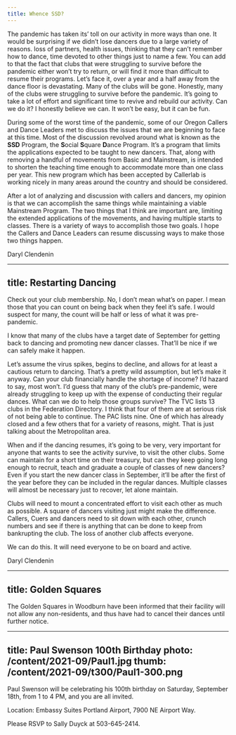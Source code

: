 ```yaml
---
title: Whence SSD?
---
```

The pandemic has taken its’ toll on our activity in more ways than one. It would be surprising if we didn’t lose dancers due to a large variety of reasons. loss of partners,  health issues, thinking that they can’t remember how to dance, time devoted to other things just to name a few. You can add to that the fact that clubs that were struggling to survive before the pandemic either won’t try to return, or will find it more than difficult to resume their programs. Let’s face it, over a year and a half away from the dance floor is devastating. Many of the clubs will be gone. Honestly, many of the clubs were struggling to survive before the pandemic. It’s going to take a lot of effort and significant time to revive and rebuild our activity. Can we do it? I honestly believe we can. It won’t be easy, but it can be fun.

During some of the worst time of the pandemic, some of our Oregon Callers and Dance Leaders met to discuss the issues that we are beginning to face at this time. Most of the discussion revolved around what is known as the **SSD** Program, the **S**ocial **S**quare **D**ance Program. It’s a program that limits the applications expected to be taught to new dancers. That, along with removing a handful of movements from Basic and Mainstream, is intended to shorten the teaching time enough to accommodate more than one class per year. This new program which has been accepted by Callerlab is working nicely in many areas around the country and should be considered.

After a lot of analyzing and discussion with callers and dancers, my opinion is that we can accomplish the same things while maintaining a viable Mainstream Program. The two things that I think are important are, limiting the extended applications of the movements, and having multiple starts to classes. There is a variety of ways to accomplish those two goals. I hope the Callers and Dance Leaders can resume discussing ways to make those two things happen.  

Daryl Clendenin
            
            
            
            
---
title: Restarting Dancing
---
Check out your club membership. No, I don’t mean what’s on paper. I mean those that you can count on being back when they feel it’s safe. I would suspect for many, the count will be half or less of what it was pre-pandemic.

I know that many of the clubs have a target date of September for getting back to dancing and promoting new dancer classes. That’ll be nice if we can safely make it happen. 

Let’s assume the virus spikes, begins to decline, and allows for at least a cautious return to dancing. That’s a pretty wild assumption, but let’s make it anyway. Can your club financially handle the shortage of income? I’d hazard to say, most won’t. I’d guess that many of the club’s pre-pandemic, were already struggling to keep up with the expense of conducting their regular dances. What can we do to help those groups survive? The TVC lists 13 clubs in the Federation Directory. I think that four of them are at serious risk of not being able to continue. The PAC lists nine. One of which has already closed and a few others that for a variety of reasons, might. That is just talking about the Metropolitan area. 

When and if the dancing resumes, it’s going to be very, very important for anyone that wants to see the activity survive, to visit the other clubs. Some can maintain for a short time on their treasury, but can they keep going long enough to recruit, teach and graduate a couple of classes of new dancers?  Even if you start the new dancer class in September, it’ll be after the first of the year before they can be included in the regular dances. Multiple classes will almost be necessary just to recover, let alone maintain. 

Clubs will need to mount a concentrated effort to visit each other as much as possible. A square of dancers visiting just might make the difference. Callers, Cuers and dancers need to sit down with each other, crunch numbers and see if there is anything that can be done to keep from bankrupting the club. The loss of another club affects everyone. 

We can do this. It will need everyone to be on board and active.

Daryl Clendenin

            
            
---
title: Golden Squares
---
The Golden Squares in Woodburn have been informed that their facility will not allow any non-residents, and thus have had to cancel their dances until further notice.
            
---
title: Paul Swenson 100th Birthday
photo: /content/2021-09/Paul1.jpg
thumb: /content/2021-09/t300/Paul1-300.png
---
Paul Swenson will be celebrating his 100th birthday on Saturday, September 18th, from 1 to 4 PM, and you are all invited.

Location:  Embassy Suites Portland Airport, 7900 NE Airport Way.

Please RSVP to Sally Duyck at 503-645-2414.
